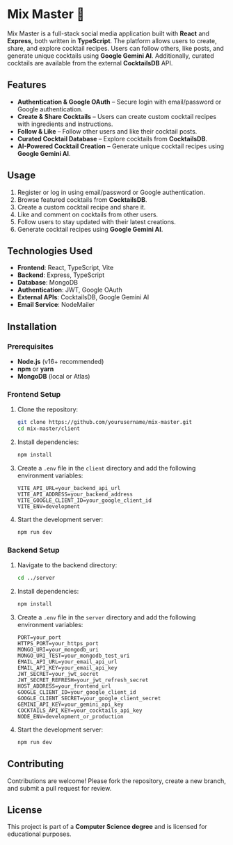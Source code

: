 # Mix Master 🍹

Mix Master is a full-stack social media application built with **React** and **Express**, both written in **TypeScript**. The platform allows users to create, share, and explore cocktail recipes. Users can follow others, like posts, and generate unique cocktails using **Google Gemini AI**. Additionally, curated cocktails are available from the external **CocktailsDB** API.

## Features

-   **Authentication & Google OAuth** – Secure login with email/password or Google authentication.
-   **Create & Share Cocktails** – Users can create custom cocktail recipes with ingredients and instructions.
-   **Follow & Like** – Follow other users and like their cocktail posts.
-   **Curated Cocktail Database** – Explore cocktails from **CocktailsDB**.
-   **AI-Powered Cocktail Creation** – Generate unique cocktail recipes using **Google Gemini AI**.

## Usage

1. Register or log in using email/password or Google authentication.
2. Browse featured cocktails from **CocktailsDB**.
3. Create a custom cocktail recipe and share it.
4. Like and comment on cocktails from other users.
5. Follow users to stay updated with their latest creations.
6. Generate cocktail recipes using **Google Gemini AI**.

## Technologies Used

-   **Frontend**: React, TypeScript, Vite
-   **Backend**: Express, TypeScript
-   **Database**: MongoDB
-   **Authentication**: JWT, Google OAuth
-   **External APIs**: CocktailsDB, Google Gemini AI
-   **Email Service**: NodeMailer

## Installation

### Prerequisites

-   **Node.js** (v16+ recommended)
-   **npm** or **yarn**
-   **MongoDB** (local or Atlas)

### Frontend Setup

1. Clone the repository:

    ```sh
    git clone https://github.com/yourusername/mix-master.git
    cd mix-master/client
    ```

2. Install dependencies:

    ```sh
    npm install
    ```

3. Create a `.env` file in the `client` directory and add the following environment variables:

    ```env
    VITE_API_URL=your_backend_api_url
    VITE_API_ADDRESS=your_backend_address
    VITE_GOOGLE_CLIENT_ID=your_google_client_id
    VITE_ENV=development
    ```

4. Start the development server:
    ```sh
    npm run dev
    ```

### Backend Setup

1. Navigate to the backend directory:

    ```sh
    cd ../server
    ```

2. Install dependencies:

    ```sh
    npm install
    ```

3. Create a `.env` file in the `server` directory and add the following environment variables:

    ```env
    PORT=your_port
    HTTPS_PORT=your_https_port
    MONGO_URI=your_mongodb_uri
    MONGO_URI_TEST=your_mongodb_test_uri
    EMAIL_API_URL=your_email_api_url
    EMAIL_API_KEY=your_email_api_key
    JWT_SECRET=your_jwt_secret
    JWT_SECRET_REFRESH=your_jwt_refresh_secret
    HOST_ADDRESS=your_frontend_url
    GOOGLE_CLIENT_ID=your_google_client_id
    GOOGLE_CLIENT_SECRET=your_google_client_secret
    GEMINI_API_KEY=your_gemini_api_key
    COCKTAILS_API_KEY=your_cocktails_api_key
    NODE_ENV=development_or_production
    ```

4. Start the development server:
    ```sh
    npm run dev
    ```

## Contributing

Contributions are welcome! Please fork the repository, create a new branch, and submit a pull request for review.

## License

This project is part of a **Computer Science degree** and is licensed for educational purposes.
